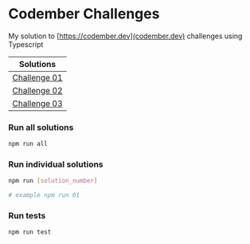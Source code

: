 # Codember Challenges

My solution to [https://codember.dev](codember.dev) challenges using Typescript

| Solutions               |
| ----------------------- |
| [Challenge 01](src/01/) |
| [Challenge 02](src/02/) |
| [Challenge 03](src/03/) |

### Run all solutions

```bash
npm run all
```

### Run individual solutions

```bash
npm run [solution_number]

# example npm run 01
```

### Run tests

```bash
npm run test
```
